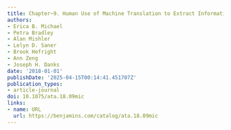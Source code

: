 ```yaml
---
title: Chapter~9. Human Use of Machine Translation to Extract Information from Texts
authors:
- Erica B. Michael
- Petra Bradley
- Alan Mishler
- Lelyn D. Saner
- Brook Hefright
- Ann Zeng
- Joseph H. Danks
date: '2018-01-01'
publishDate: '2025-04-15T00:14:41.451707Z'
publication_types:
- article-journal
doi: 10.1075/ata.18.09mic
links:
- name: URL
  url: https://benjamins.com/catalog/ata.18.09mic
---
```

